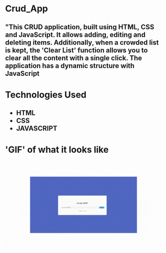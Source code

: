 # Crud_App

<h2>"This CRUD application, built using HTML, CSS and JavaScript.
It allows adding, editing and deleting items. 
Additionally, when a crowded list is kept, the 'Clear List' function allows you to clear all the content with a single click. 
The application has a dynamic structure with JavaScript </h2>

# Technologies Used

<h2> 
<ul>
<li> HTML </li>   
<li> CSS </li>   
<li> JAVASCRIPT </li>   
</ul> 
</h2>

# 'GIF' of what it looks like

![](crudApp.gif)
